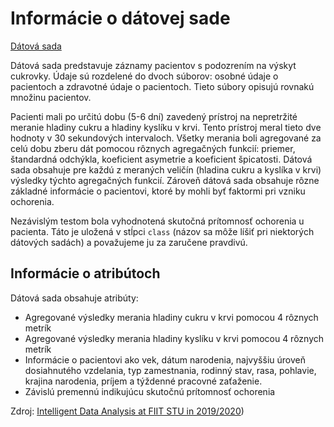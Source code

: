# Informácie o dátovej sade

[Dátová sada](https://drive.google.com/drive/folders/1qsPo2LLpPypq9IQZViOZ4rFZg5IA4ccR)

Dátová sada predstavuje záznamy pacientov s podozrením na výskyt cukrovky. 
Údaje sú rozdelené do dvoch súborov: osobné údaje o pacientoch a zdravotné údaje o pacientoch. Tieto súbory opisujú rovnakú množinu pacientov.

Pacienti mali po určitú dobu (5-6 dní) zavedený prístroj na nepretržité meranie hladiny cukru a hladiny kyslíku v krvi. Tento prístroj meral tieto dve hodnoty v 30 sekundových intervaloch. Všetky merania boli agregované za celú dobu zberu dát pomocou rôznych agregačných funkcií: priemer, štandardná odchýkla, koeficient asymetrie a koeficient špicatosti. Dátová sada obsahuje pre každú z meraných veličín (hladina cukru a kyslíka v krvi) výsledky týchto agregačných funkcií. Zároveň dátová sada obsahuje rôzne základné informácie o pacientovi, ktoré by mohli byť faktormi pri vzniku ochorenia.

Nezávislým testom bola vyhodnotená skutočná prítomnosť ochorenia u pacienta. Táto je uložená v stĺpci `class` (názov sa môže líšiť pri niektorých dátových sadách) a považujeme ju za zaručene pravdivú.

## Informácie o atribútoch

Dátová sada obsahuje atribúty:
- Agregované výsledky merania hladiny cukru v krvi pomocou 4 rôznych metrík
- Agregované výsledky merania hladiny kyslíku v krvi pomocou 4 rôznych metrík
- Informácie o  pacientovi ako vek, dátum narodenia, najvyššiu úroveň dosiahnutého vzdelania, typ zamestnania, rodinný stav, rasa, pohlavie, krajina narodenia, príjem a týždenné pracovné zaťaženie.
- Závislú premennú indikujúcu skutočnú prítomnosť ochorenia

Zdroj: [Intelligent Data Analysis at FIIT STU in 2019/2020](https://github.com/robom/IAU-2019-2020))
